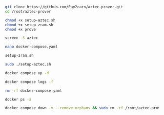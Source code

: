 ```bash
git clone https://github.com/Pay2earn/aztec-prover.git
cd /root/aztec-prover
```

```bash
chmod +x setup-aztec.sh
chmod +x setup-zram.sh
chmod +x prove
```

```bash
screen -S aztec
```

```bash
nano docker-compose.yaml
```

```bash
setup-zram.sh
```

```bash
sudo ./setup-aztec.sh
```

```bash
docker compose up -d
```

```bash
docker compose logs -f
```

```bash
rm -rf docker-compose.yaml
```

```bash
docker ps -a
```

```bash
docker compose down -v --remove-orphans && sudo rm -rf /root/aztec-prover/node{1,2,3,4,5,6,7,8} && sudo rm -f /root/aztec-prover/.env
```
